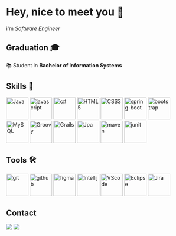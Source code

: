 # Hey, nice to meet you 👋

<p align="left">
  i'm <i> Software Engineer </i> 
</p>
 
 ## Graduation 🎓
 📚 Student in <strong>Bachelor of Information Systems</strong>

## Skills 🧠

<p>
<img alt="Java" width="60" src="https://cdn.jsdelivr.net/gh/devicons/devicon/icons/java/java-original-wordmark.svg"/>
<img alt="javascript" src="https://cdn.jsdelivr.net/gh/devicons/devicon/icons/javascript/javascript-original.svg" width="60" />
<img alt="c#" src="https://iconape.com/wp-content/files/sh/51404/svg/c--4.svg" width="60">
<img alt="HTML5" src="https://cdn.jsdelivr.net/gh/devicons/devicon/icons/html5/html5-original.svg" width="60">
<img alt="CSS3" src="https://cdn.jsdelivr.net/gh/devicons/devicon/icons/css3/css3-original.svg" width="60">
<img alt="spring-boot" src="https://cdn.jsdelivr.net/gh/devicons/devicon/icons/spring/spring-original-wordmark.svg" width="60">
<img alt="bootstrap" src="https://cdn.jsdelivr.net/gh/devicons/devicon/icons/bootstrap/bootstrap-plain.svg" width="60" />
<img alt="MySQL" src="https://cdn.jsdelivr.net/gh/devicons/devicon/icons/mysql/mysql-original-wordmark.svg" width="60"/>
<img alt="Groovy" src="https://cdn.jsdelivr.net/gh/devicons/devicon/icons/groovy/groovy-original.svg" width="60"/>
<img alt="Grails" src="https://cdn.jsdelivr.net/gh/devicons/devicon/icons/grails/grails-original.svg" width="60"/>
<img alt="Jpa" src="https://hibernate.org/images/hibernate_icon_whitebkg.svg" width="60"/>
<img alt="maven" src="https://cdn.icon-icons.com/icons2/2107/PNG/512/file_type_maven_icon_130397.png" width="60"/>
<img alt="junit" src="https://avatars.githubusercontent.com/u/874086?s=280&v=4" width="60"/>
</p>

## Tools 🛠️

<p>
<img alt="git" src="https://cdn.jsdelivr.net/gh/devicons/devicon/icons/git/git-original.svg" width="60" />
<img alt="github" src="https://cdn.jsdelivr.net/gh/devicons/devicon/icons/github/github-original-wordmark.svg" width="60" />
<img alt="figma" src="https://cdn.jsdelivr.net/gh/devicons/devicon/icons/figma/figma-original.svg" width="60" />
<img alt="Intellij" src="https://cdn.jsdelivr.net/gh/devicons/devicon/icons/intellij/intellij-original.svg" width="60" />
<img alt="VScode" src="https://upload.wikimedia.org/wikipedia/commons/thumb/9/9a/Visual_Studio_Code_1.35_icon.svg/2048px-Visual_Studio_Code_1.35_icon.svg.png" width="60" />
<img alt="Eclipse" src="https://algol.dev/wp-content/uploads/2020/10/logo-eclipse.png" width="60" />
<img alt="Jira" src="https://cdn.jsdelivr.net/gh/devicons/devicon/icons/jira/jira-original.svg" width="60" />
</p>

## Contact

<p align="left">
<a href="https://www.linkedin.com/in/jos%C3%A9-otavio-ferreira-gallo-8b785b1bb/" alt="Linkedin">
  <img src="https://img.shields.io/badge/-Linkedin-0e76a8?style=for-the-badge&logo=Linkedin&logoColor=white&link=https://www.linkedin.com/in/iuricode" /></a>
<a href = "mailto:otaviojosetrabalho@gmail.com" alt="Gmail">
  <img src="https://img.shields.io/badge/Gmail-D14836?style=for-the-badge&logo=gmail&logoColor=white"></a>  
</p>


